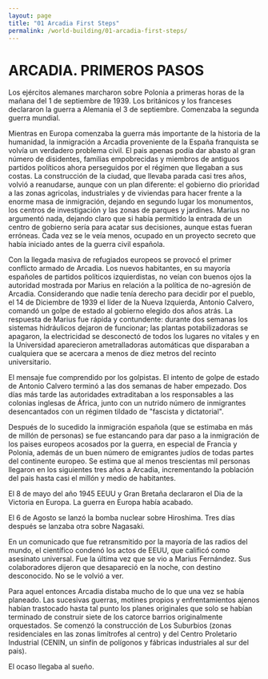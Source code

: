 ```yaml
---
layout: page
title: "01 Arcadia First Steps"
permalink: /world-building/01-arcadia-first-steps/
---
```


# ARCADIA. PRIMEROS PASOS

Los ejércitos alemanes marcharon sobre Polonia a primeras horas de la mañana del 1 de septiembre de 1939. Los británicos y los franceses declararon la guerra a Alemania el 3 de septiembre. Comenzaba la segunda guerra mundial. 

Mientras en Europa comenzaba la guerra más importante de la historia de la humanidad, la inmigración a Arcadia proveniente de la España franquista se volvía un verdadero problema civil. El pais apenas podía dar abasto al gran número de disidentes, familias empobrecidas y miembros de antiguos partidos políticos ahora perseguidos por el régimen que llegaban a sus costas. La
construcción de la ciudad, que llevaba parada casi tres años, volvió a reanudarse, aunque con un plan diferente: el gobierno dio prioridad a las zonas agricolas, industriales y de viviendas para hacer frente a la enorme masa de inmigración, dejando en segundo lugar los monumentos, los centros de investigación y las zonas de parques y jardines. Marius no argumentó nada, dejando claro que si había permitido la entrada de un centro de gobierno sería para acatar sus decisiones, aunque estas fueran erróneas. Cada vez se le veía menos, ocupado en un proyecto secreto que había iniciado antes de la guerra civil española.

Con la llegada masiva de refugiados europeos se provocó el primer conflicto armado de Arcadia. Los nuevos habitantes, en su mayoría españoles de partidos políticos izquierdistas, no veían con buenos ojos la autoridad mostrada por Marius en relación a la política de no-agresión de Arcadia.
Considerando que nadie tenía derecho para decidir por el pueblo, el 14 de Diciembre de 1939 el líder de la Nueva Izquierda, Antonio Calvero, comandó un golpe de estado al gobierno elegido dos años atrás. La respuesta de Marius fue rápida y contundente: durante dos semanas los sistemas hidráulicos dejaron de funcionar; las plantas potabilizadoras se apagaron, la electricidad se  desconectó de todos los lugares no vitales y en la Universidad aparecieron ametralladoras automáticas que disparaban a cualquiera que se acercara a menos de diez metros del recinto universitario.

El mensaje fue comprendido por los golpistas. El intento de golpe de estado de Antonio Calvero terminó a las dos semanas de haber empezado. Dos días más tarde las autoridades extraditaban a los responsables a las colonias inglesas de África, junto con un nutrido número de inmigrantes desencantados con un régimen tildado de "fascista y dictatorial".

Después de lo sucedido la inmigración española (que se estimaba en más de millón de personas) se fue estancando para dar paso a la inmigración de los paises europeos acosados por la guerra, en especial de Francia y Polonia, además de un buen número de emigrantes judíos de todas partes del
continente europeo. Se estima que al menos trescientas mil personas llegaron en los siguientes tres años a Arcadia, incrementando la población del pais hasta casi el millón y medio de habitantes.

El 8 de mayo del año 1945 EEUU y Gran Bretaña declararon el Dia de la Victoria en Europa. La guerra en Europa había acabado. 

El 6 de Agosto se lanzó la bomba nuclear sobre Hiroshima. Tres días después se lanzaba otra sobre Nagasaki.

En un comunicado que fue retransmitido por la mayoría de las radios del mundo, el científico condenó los actos de EEUU, que calificó como asesinato universal. Fue la última vez que se vio a Marius Fernández. Sus colaboradores dijeron que desapareció en la noche, con destino desconocido. No se le volvió a ver.

Para aquel entonces Arcadia distaba mucho de lo que una vez se había planeado. Las sucesivas guerras, motines propios y enfrentamientos ajenos habían trastocado hasta tal punto los planes originales que solo se habían terminado de construir siete de los catorce barrios originalmente orquestados. Se comenzó la construcción de Los Suburbios (zonas residenciales en las zonas
limítrofes al centro) y del Centro Proletario Industrial (CENIN, un sinfín de polígonos y fábricas industriales al sur del pais).

El ocaso llegaba al sueño.